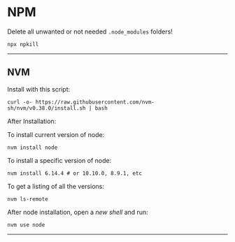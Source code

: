 # NPM

Delete all unwanted or not needed `.node_modules` folders!

```shell
npx npkill
```

---

## NVM

Install with this script:

```shell
curl -o- https://raw.githubusercontent.com/nvm-sh/nvm/v0.38.0/install.sh | bash
```

After Installation:

To install current version of node:

`nvm install node`

To install a specific version of node:

`nvm install 6.14.4 # or 10.10.0, 8.9.1, etc`

To get a listing of all the versions:

`nvm ls-remote`

After node installation, open a _new shell_ and run:

`nvm use node`

---


